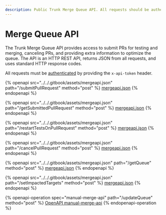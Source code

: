 ```yaml
---
description: Public Trunk Merge Queue API. All requests should be authenticated.
---
```


# Merge Queue API

The Trunk Merge Queue API provides access to submit PRs for testing and merging, canceling PRs, and providing extra information to optimize the queue. The API is an HTTP REST API, returns JSON from all requests, and uses standard HTTP response codes.

All requests must be [authenticated](./#authentication) by providing the `x-api-token` header.



{% openapi src="../../.gitbook/assets/mergeapi.json" path="/submitPullRequest" method="post" %}
[mergeapi.json](../../.gitbook/assets/mergeapi.json)
{% endopenapi %}

{% openapi src="../../.gitbook/assets/mergeapi.json" path="/getSubmittedPullRequest" method="post" %}
[mergeapi.json](../../.gitbook/assets/mergeapi.json)
{% endopenapi %}

{% openapi src="../../.gitbook/assets/mergeapi.json" path="/restartTestsOnPullRequest" method="post" %}
[mergeapi.json](../../.gitbook/assets/mergeapi.json)
{% endopenapi %}

{% openapi src="../../.gitbook/assets/mergeapi.json" path="/cancelPullRequest" method="post" %}
[mergeapi.json](../../.gitbook/assets/mergeapi.json)
{% endopenapi %}

{% openapi src="../../.gitbook/assets/mergeapi.json" path="/getQueue" method="post" %}
[mergeapi.json](../../.gitbook/assets/mergeapi.json)
{% endopenapi %}

{% openapi src="../../.gitbook/assets/mergeapi.json" path="/setImpactedTargets" method="post" %}
[mergeapi.json](../../.gitbook/assets/mergeapi.json)
{% endopenapi %}

{% openapi-operation spec="manual-merge-api" path="/updateQueue" method="post" %}
[OpenAPI manual-merge-api](https://4401d86825a13bf607936cc3a9f3897a.r2.cloudflarestorage.com/gitbook-x-prod-openapi/raw/ef0b6658a709da6917f20852e67f77196a18741e382b998dd5258c6f4c1fc126.txt?X-Amz-Algorithm=AWS4-HMAC-SHA256&X-Amz-Content-Sha256=UNSIGNED-PAYLOAD&X-Amz-Credential=dce48141f43c0191a2ad043a6888781c%2F20251006%2Fauto%2Fs3%2Faws4_request&X-Amz-Date=20251006T204417Z&X-Amz-Expires=172800&X-Amz-Signature=a99f686bf23cea28ea13e8e0488fd9c69fe0568a59b3ee11726aec5487f1411c&X-Amz-SignedHeaders=host&x-amz-checksum-mode=ENABLED&x-id=GetObject)
{% endopenapi-operation %}

